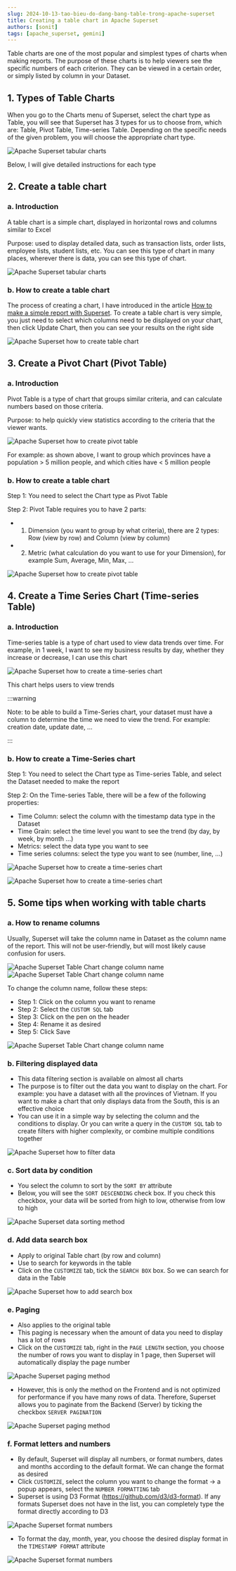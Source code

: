 ```yaml
---
slug: 2024-10-13-tao-bieu-do-dang-bang-table-trong-apache-superset
title: Creating a table chart in Apache Superset
authors: [sonit]
tags: [apache_superset, gemini]
---
```

Table charts are one of the most popular and simplest types of charts when making reports. The purpose of these charts is to help viewers see the specific numbers of each criterion. They can be viewed in a certain order, or simply listed by column in your Dataset.

<!-- truncate -->

## 1. Types of Table Charts

When you go to the Charts menu of Superset, select the chart type as Table, you will see that Superset has 3 types for us to choose from, which are: Table, Pivot Table, Time-series Table. Depending on the specific needs of the given problem, you will choose the appropriate chart type.

![Apache Superset tabular charts](./img/superset-choose-chart-type.png)

Below, I will give detailed instructions for each type

## 2. Create a table chart

### a. Introduction

A table chart is a simple chart, displayed in horizontal rows and columns similar to Excel

Purpose: used to display detailed data, such as transaction lists, order lists, employee lists, student lists, etc. You can see this type of chart in many places, wherever there is data, you can see this type of chart.

![Apache Superset tabular charts](./img/apache-superset-table-chart.png)

### b. How to create a table chart

The process of creating a chart, I have introduced in the article [How to make a simple report with Superset](/2024-10-09-cach-lam-report-don-gian-bang-apache-superset-phan-2). To create a table chart is very simple, you just need to select which columns need to be displayed on your chart, then click Update Chart, then you can see your results on the right side

![Apache Superset how to create table chart](./img/apache-superset-table-chart-2.png)

## 3. Create a Pivot Chart (Pivot Table)

### a. Introduction

Pivot Table is a type of chart that groups similar criteria, and can calculate numbers based on those criteria.

Purpose: to help quickly view statistics according to the criteria that the viewer wants.

![Apache Superset how to create pivot table](./img/apache_superset_pivot_table_1.png)

For example: as shown above, I want to group which provinces have a population > 5 million people, and which cities have < 5 million people

### b. How to create a table chart

Step 1: You need to select the Chart type as Pivot Table

Step 2: Pivot Table requires you to have 2 parts:
* 1. Dimension (you want to group by what criteria), there are 2 types: Row (view by row) and Column (view by column)
* 2. Metric (what calculation do you want to use for your Dimension), for example Sum, Average, Min, Max, ...

![Apache Superset how to create pivot table](./img/apache_superset_pivot_table_2.png)

## 4. Create a Time Series Chart (Time-series Table)

### a. Introduction

Time-series table is a type of chart used to view data trends over time. For example, in 1 week, I want to see my business results by day, whether they increase or decrease, I can use this chart

![Apache Superset how to create a time-series chart](./img/apache_superset_time_series_table_1.jpg)

This chart helps users to view trends

:::warning

Note: to be able to build a Time-Series chart, your dataset must have a column to determine the time we need to view the trend. For example: creation date, update date, ...

:::

### b. How to create a Time-Series chart

Step 1: You need to select the Chart type as Time-series Table, and select the Dataset needed to make the report

Step 2: On the Time-series Table, there will be a few of the following properties:
- Time Column: select the column with the timestamp data type in the Dataset
- Time Grain: select the time level you want to see the trend (by day, by week, by month ...)
- Metrics: select the data type you want to see
- Time series columns: select the type you want to see (number, line, ...)

![Apache Superset how to create a time-series chart](./img/apache_superset_time_series_table_2.png)

![Apache Superset how to create a time-series chart](./img/apache_superset_time_series_table_3.png)

## 5. Some tips when working with table charts

### a. How to rename columns

Usually, Superset will take the column name in Dataset as the column name of the report. This will not be user-friendly, but will most likely cause confusion for users.

![Apache Superset Table Chart change column name](./img/table-change-column-name-1.png)
![Apache Superset Table Chart change column name](./img/table-change-column-name-2.png)

To change the column name, follow these steps:
- Step 1: Click on the column you want to rename
- Step 2: Select the `CUSTOM SQL` tab
- Step 3: Click on the pen on the header
- Step 4: Rename it as desired
- Step 5: Click Save

![Apache Superset Table Chart change column name](./img/table-change-column-name-3.png)
### b. Filtering displayed data

- This data filtering section is available on almost all charts
- The purpose is to filter out the data you want to display on the chart. For example: you have a dataset with all the provinces of Vietnam. If you want to make a chart that only displays data from the South, this is an effective choice
- You can use it in a simple way by selecting the column and the conditions to display. Or you can write a query in the `CUSTOM SQL` tab to create filters with higher complexity, or combine multiple conditions together

![Apache Superset how to filter data](./img/apache_superset_filter.png)

### c. Sort data by condition

- You select the column to sort by the `SORT BY` attribute
- Below, you will see the `SORT DESCENDING` check box. If you check this checkbox, your data will be sorted from high to low, otherwise from low to high

![Apache Superset data sorting method](./img/apache_superset_sort.png)

### d. Add data search box

- Apply to original Table chart (by row and column)
- Use to search for keywords in the table
- Click on the `CUSTOMIZE` tab, tick the `SEARCH BOX` box. So we can search for data in the Table

![Apache Superset how to add search box](./img/apache_superset_table_search.png)

### e. Paging

- Also applies to the original table
- This paging is necessary when the amount of data you need to display has a lot of rows
- Click on the `CUSTOMIZE` tab, right in the `PAGE LENGTH` section, you choose the number of rows you want to display in 1 page, then Superset will automatically display the page number

![Apache Superset paging method](./img/apache_superset_paging_1.png)

- However, this is only the method on the Frontend and is not optimized for performance if you have many rows of data. Therefore, Superset allows you to paginate from the Backend (Server) by ticking the checkbox `SERVER PAGINATION`

![Apache Superset paging method](./img/apache_superset_paging_2.png)

### f. Format letters and numbers

- By default, Superset will display all numbers, or format numbers, dates and months according to the default format. We can change the format as desired
- Click `CUSTOMIZE`, select the column you want to change the format -> a popup appears, select the `NUMBER FORMATTING` tab
- Superset is using D3 Format (https://github.com/d3/d3-format). If any formats Superset does not have in the list, you can completely type the format directly according to D3

![Apache Superset format numbers](./img/apache_superset_format_number.png)

- To format the day, month, year, you choose the desired display format in the `TIMESTAMP FORMAT` attribute

![Apache Superset format numbers](./img/apache_superset_format_number.png)